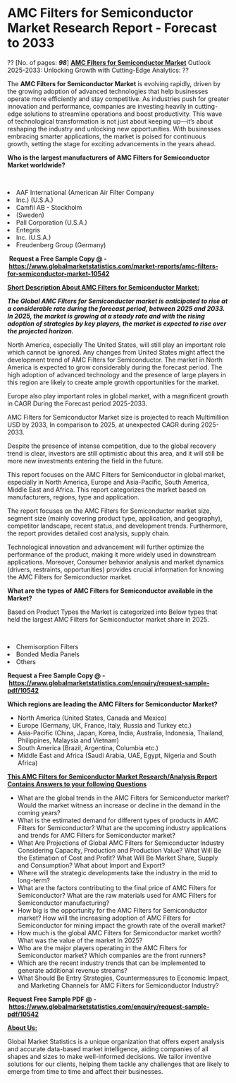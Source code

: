 <H1>AMC Filters for Semiconductor Market Research Report - Forecast to 2033</H1><p>?? [No. of pages:&nbsp;<strong><em>98</em></strong>]&nbsp;<strong><a href="https://www.globalmarketstatistics.com/market-reports/amc-filters-for-semiconductor-market-10542">AMC Filters for Semiconductor&nbsp;Market</a></strong>&nbsp;Outlook 2025-2033: Unlocking Growth with Cutting-Edge Analytics: ??</p><p>The <strong>AMC Filters for Semiconductor Market</strong> is evolving rapidly, driven by the growing adoption of advanced technologies that help businesses operate more efficiently and stay competitive. As industries push for greater innovation and performance, companies are investing heavily in cutting-edge solutions to streamline operations and boost productivity. This wave of technological transformation is not just about keeping up&mdash;it&rsquo;s about reshaping the industry and unlocking new opportunities. With businesses embracing smarter applications, the market is poised for continuous growth, setting the stage for exciting advancements in the years ahead.</p><p><strong>Who is the largest manufacturers of AMC Filters for Semiconductor Market worldwide?</strong></p><p>&nbsp;<li>AAF International (American Air Filter Company<li> Inc.) (U.S.A.)<li> Camfil AB - Stockholm<li> (Sweden)<li> Pall Corporation (U.S.A.)<li> Entegris<li> Inc. (U.S.A.)<li> Freudenberg Group (Germany)</p><p>&nbsp;<strong>Request a Free Sample Copy @ -&nbsp;<a href="https://www.globalmarketstatistics.com/market-reports/amc-filters-for-semiconductor-market-10542">https://www.globalmarketstatistics.com/market-reports/amc-filters-for-semiconductor-market-10542</a></strong></p><p><strong><u>Short Description About AMC Filters for Semiconductor Market:</u></strong></p><p><strong><em>The Global AMC Filters for Semiconductor market is anticipated to rise at a considerable rate during the forecast period, between 2025 and 2033. In 2025, the market is growing at a steady rate and with the rising adoption of strategies by key players, the market is expected to rise over the projected horizon.</em></strong></p><p>North America, especially The United States, will still play an important role which cannot be ignored. Any changes from United States might affect the development trend of AMC Filters for Semiconductor. The market in North America is expected to grow considerably during the forecast period. The high adoption of advanced technology and the presence of large players in this region are likely to create ample growth opportunities for the market.</p><p>Europe also play important roles in global market, with a magnificent growth in CAGR During the Forecast period 2025-2033.</p><p>AMC Filters for Semiconductor Market size is projected to reach Multimillion USD by 2033, In comparison to 2025, at unexpected CAGR during 2025-2033.</p><p>Despite the presence of intense competition, due to the global recovery trend is clear, investors are still optimistic about this area, and it will still be more new investments entering the field in the future.</p><p>This report focuses on the AMC Filters for Semiconductor in global market, especially in North America, Europe and Asia-Pacific, South America, Middle East and Africa. This report categorizes the market based on manufacturers, regions, type and application.</p><p>The report focuses on the AMC Filters for Semiconductor market size, segment size (mainly covering product type, application, and geography), competitor landscape, recent status, and development trends. Furthermore, the report provides detailed cost analysis, supply chain.</p><p>Technological innovation and advancement will further optimize the performance of the product, making it more widely used in downstream applications. Moreover, Consumer behavior analysis and market dynamics (drivers, restraints, opportunities) provides crucial information for knowing the AMC Filters for Semiconductor market.</p><p><strong>What are the types of AMC Filters for Semiconductor available in the Market?</strong></p><p>Based on Product Types the Market is categorized into Below types that held the largest AMC Filters for Semiconductor market share in 2025.</p><p>&nbsp;<li>Chemisorption Filters<li> Bonded Media Panels<li> Others&nbsp;</p><p><strong>Request a Free Sample Copy @ -&nbsp;<a href="https://www.globalmarketstatistics.com/enquiry/request-sample-pdf/10542">https://www.globalmarketstatistics.com/enquiry/request-sample-pdf/10542</a></strong></p><p><strong>Which regions are leading the AMC Filters for Semiconductor Market?</strong></p><ul><li>North America (United States, Canada and Mexico)</li><li>Europe (Germany, UK, France, Italy, Russia and Turkey etc.)</li><li>Asia-Pacific (China, Japan, Korea, India, Australia, Indonesia, Thailand, Philippines, Malaysia and Vietnam)</li><li>South America (Brazil, Argentina, Columbia etc.)</li><li>Middle East and Africa (Saudi Arabia, UAE, Egypt, Nigeria and South Africa)</li></ul><p><strong><u>This AMC Filters for Semiconductor Market Research/Analysis Report Contains Answers to your following Questions</u></strong></p><ul><li>What are the global trends in the AMC Filters for Semiconductor market? Would the market witness an increase or decline in the demand in the coming years?</li><li>What is the estimated demand for different types of products in AMC Filters for Semiconductor? What are the upcoming industry applications and trends for AMC Filters for Semiconductor market?</li><li>What Are Projections of Global AMC Filters for Semiconductor Industry Considering Capacity, Production and Production Value? What Will Be the Estimation of Cost and Profit? What Will Be Market Share, Supply and Consumption? What about Import and Export?</li><li>Where will the strategic developments take the industry in the mid to long-term?</li><li>What are the factors contributing to the final price of AMC Filters for Semiconductor? What are the raw materials used for AMC Filters for Semiconductor manufacturing?</li><li>How big is the opportunity for the AMC Filters for Semiconductor market? How will the increasing adoption of AMC Filters for Semiconductor for mining impact the growth rate of the overall market?</li><li>How much is the global AMC Filters for Semiconductor market worth? What was the value of the market In 2025?</li><li>Who are the major players operating in the AMC Filters for Semiconductor market? Which companies are the front runners?</li><li>Which are the recent industry trends that can be implemented to generate additional revenue streams?</li><li>What Should Be Entry Strategies, Countermeasures to Economic Impact, and Marketing Channels for AMC Filters for Semiconductor Industry?</li></ul><p><strong>Request Free Sample PDF @ -&nbsp;<a href="https://www.globalmarketstatistics.com/enquiry/request-sample-pdf/10542">https://www.globalmarketstatistics.com/enquiry/request-sample-pdf/10542</a></strong></p><p><strong><u>About Us:</u></strong></p><p>Global Market Statistics&nbsp;is a unique organization that offers expert analysis and accurate data-based market intelligence, aiding companies of all shapes and sizes to make well-informed decisions. We tailor inventive solutions for our clients, helping them tackle any challenges that are likely to emerge from time to time and affect their businesses.</p>
